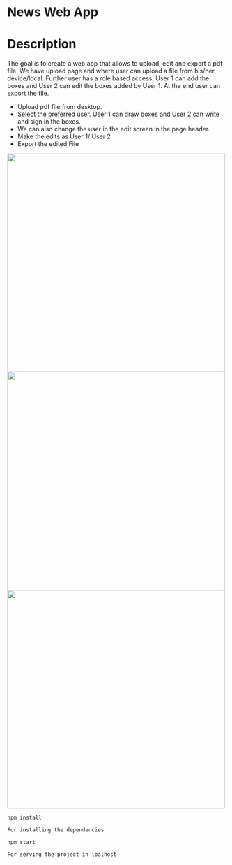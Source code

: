 # News Web App

# Description

The goal is to create a web app that allows to upload, edit and export a pdf file. We have upload page and where user can upload a file from his/her device/local. Further user has a role based access. User 1 can add the boxes and User 2 can edit the boxes added by User 1. At the end user can export the file.

<ul className="step-list">
    <li>Upload pdf file from desktop.</li>
    <li>Select the preferred user. User 1 can draw boxes and User 2 can write and sign in the boxes.</li>
    <li>We can also change the user in the edit screen in the page header.</li>
    <li>Make the edits as User 1/ User 2</li>
    <li>Export the edited File</li>
</ul>

<img src="https://imgur.com/a/Udr1lvr" width="500">
<img src="https://imgur.com/a/im5UHgB" width="500">
<img src="https://imgur.com/a/U4wVrTT" width="500">

```
npm install

For installing the dependencies

```

```
npm start

For serving the project in loalhost


```
